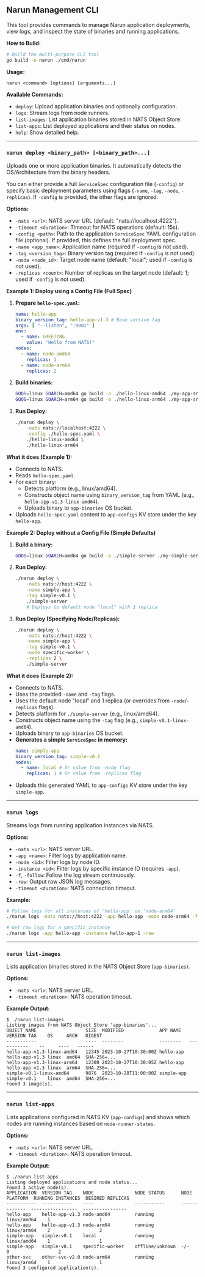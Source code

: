 ## Narun Management CLI

This tool provides commands to manage Narun application deployments, view logs, and inspect the state of binaries and running applications.

**How to Build:**

```bash
# Build the multi-purpose CLI tool
go build -o narun ./cmd/narun
```

**Usage:**

```
narun <command> [options] [arguments...]
```

**Available Commands:**

*   `deploy`: Upload application binaries and optionally configuration.
*   `logs`: Stream logs from node runners.
*   `list-images`: List application binaries stored in NATS Object Store.
*   `list-apps`: List deployed applications and their status on nodes.
*   `help`: Show detailed help.

---

### `narun deploy <binary_path> [<binary_path>...]`

Uploads one or more application binaries. It automatically detects the OS/Architecture from the binary headers.

You can either provide a full `ServiceSpec` configuration file (`-config`) or specify basic deployment parameters using flags (`-name`, `-tag`, `-node`, `-replicas`). If `-config` is provided, the other flags are ignored.

**Options:**

*   `-nats <url>`: NATS server URL (default: "nats://localhost:4222").
*   `-timeout <duration>`: Timeout for NATS operations (default: 15s).
*   `-config <path>`: Path to the application `ServiceSpec` YAML configuration file (optional). If provided, this defines the full deployment spec.
*   `-name <app_name>`: Application name (required if `-config` is not used).
*   `-tag <version_tag>`: Binary version tag (required if `-config` is not used).
*   `-node <node_id>`: Target node name (default: "local"; used if `-config` is not used).
*   `-replicas <count>`: Number of replicas on the target node (default: 1; used if `-config` is not used).

**Example 1: Deploy using a Config File (Full Spec)**

1.  **Prepare `hello-spec.yaml`:**
    ```yaml
    name: hello-app
    binary_version_tag: hello-app-v1.3 # Base version tag
    args: [ "--listen", ":9001" ]
    env:
      - name: GREETING
        value: "Hello from NATS!"
    nodes:
      - name: node-amd64
        replicas: 1
      - name: node-arm64
        replicas: 2
    ```
2.  **Build binaries:**
    ```bash
    GOOS=linux GOARCH=amd64 go build -o ./hello-linux-amd64 ./my-app-src
    GOOS=linux GOARCH=arm64 go build -o ./hello-linux-arm64 ./my-app-src
    ```
3.  **Run Deploy:**
    ```bash
    ./narun deploy \
        -nats nats://localhost:4222 \
        -config ./hello-spec.yaml \
        ./hello-linux-amd64 \
        ./hello-linux-arm64
    ```

**What it does (Example 1):**
*   Connects to NATS.
*   Reads `hello-spec.yaml`.
*   For each binary:
    *   Detects platform (e.g., linux/amd64).
    *   Constructs object name using `binary_version_tag` from YAML (e.g., `hello-app-v1.3-linux-amd64`).
    *   Uploads binary to `app-binaries` OS bucket.
*   Uploads `hello-spec.yaml` content to `app-configs` KV store under the key `hello-app`.

**Example 2: Deploy without a Config File (Simple Defaults)**

1.  **Build a binary:**
    ```bash
    GOOS=linux GOARCH=amd64 go build -o ./simple-server ./my-simple-server-src
    ```
2.  **Run Deploy:**
    ```bash
    ./narun deploy \
        -nats nats://host:4222 \
        -name simple-app \
        -tag simple-v0.1 \
        ./simple-server
        # Deploys to default node "local" with 1 replica
    ```
3.  **Run Deploy (Specifying Node/Replicas):**
    ```bash
    ./narun deploy \
        -nats nats://host:4222 \
        -name simple-app \
        -tag simple-v0.1 \
        -node specific-worker \
        -replicas 2 \
        ./simple-server
    ```

**What it does (Example 2):**
*   Connects to NATS.
*   Uses the provided `-name` and `-tag` flags.
*   Uses the default node "local" and 1 replica (or overrides from `-node`/`-replicas` flags).
*   Detects platform for `./simple-server` (e.g., linux/amd64).
*   Constructs object name using the `-tag` flag (e.g., `simple-v0.1-linux-amd64`).
*   Uploads binary to `app-binaries` OS bucket.
*   **Generates a simple `ServiceSpec` in memory:**
    ```yaml
    name: simple-app
    binary_version_tag: simple-v0.1
    nodes:
      - name: local # Or value from -node flag
        replicas: 1 # Or value from -replicas flag
    ```
*   Uploads this generated YAML to `app-configs` KV store under the key `simple-app`.

---

### `narun logs`

Streams logs from running application instances via NATS.

**Options:**

*   `-nats <url>`: NATS server URL.
*   `-app <name>`: Filter logs by application name.
*   `-node <id>`: Filter logs by node ID.
*   `-instance <id>`: Filter logs by specific instance ID (requires `-app`).
*   `-f`, `-follow`: Follow the log stream continuously.
*   `-raw`: Output raw JSON log messages.
*   `-timeout <duration>`: NATS connection timeout.

**Example:**

```bash
# Follow logs for all instances of 'hello-app' on 'node-arm64'
./narun logs -nats nats://host:4222 -app hello-app -node node-arm64 -f

# Get raw logs for a specific instance
./narun logs -app hello-app -instance hello-app-1 -raw
```

---

### `narun list-images`

Lists application binaries stored in the NATS Object Store (`app-binaries`).

**Options:**

*   `-nats <url>`: NATS server URL.
*   `-timeout <duration>`: NATS operation timeout.

**Example Output:**

```
$ ./narun list-images
Listing images from NATS Object Store 'app-binaries'...
OBJECT NAME                  SIZE  MODIFIED             APP NAME   VERSION TAG    OS     ARCH   DIGEST
-----------                  ----  --------             --------   -----------    --     ----   ------
hello-app-v1.3-linux-amd64   12345 2023-10-27T10:30:00Z hello-app  hello-app-v1.3 linux  amd64  SHA-256=...
hello-app-v1.3-linux-arm64   12300 2023-10-27T10:30:05Z hello-app  hello-app-v1.3 linux  arm64  SHA-256=...
simple-v0.1-linux-amd64      9876  2023-10-28T11:00:00Z simple-app simple-v0.1    linux  amd64  SHA-256=...
Found 3 image(s).
```

---

### `narun list-apps`

Lists applications configured in NATS KV (`app-configs`) and shows which nodes are running instances based on `node-runner-states`.

**Options:**

*   `-nats <url>`: NATS server URL.
*   `-timeout <duration>`: NATS operation timeout.

**Example Output:**

```
$ ./narun list-apps
Listing deployed applications and node status...
Found 3 active node(s).
APPLICATION  VERSION TAG    NODE               NODE STATUS      NODE PLATFORM  RUNNING INSTANCES  DESIRED REPLICAS
-----------  -----------    ----               -----------      -------------  -----------------  ----------------
hello-app    hello-app-v1.3 node-amd64         running          linux/amd64    1                  1
hello-app    hello-app-v1.3 node-arm64         running          linux/arm64    2                  2
simple-app   simple-v0.1    local              running          linux/amd64    1                  1
simple-app   simple-v0.1    specific-worker    offline/unknown  -/-            0                  2
other-svc    other-svc-v2.0 node-arm64         running          linux/arm64    1                  1
Found 3 configured application(s).
```
